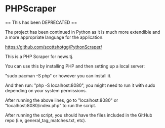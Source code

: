 # PHPScraper

== This has been DEPRECATED ==

The project has been continued in Python as it is much more extendible and a more appropriate language for the application.

https://github.com/scottshotgg/PythonScraper/









This is a PHP Scraper for news.tj.

You can use this by installing PHP and then setting up a local server:

"sudo pacman -S php" or however you can install it.

And then run:
"php -S localhost:8080", you might need to run it with sudo depending on your system permissions.

After running the above lines, go to "localhost:8080" or "localhost:8080/index.php" to run the script.

After running the script, you should have the files included in the GitHub repo (i.e, general_tag_matches.txt, etc).
